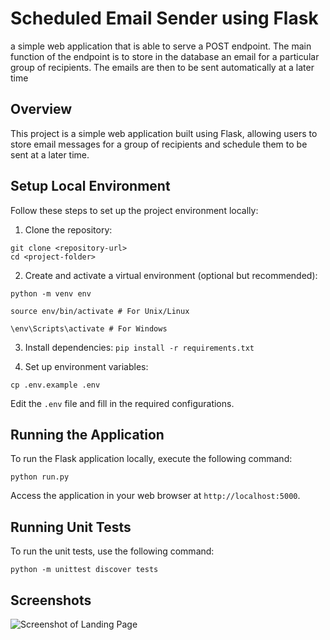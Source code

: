 # Scheduled Email Sender using Flask

a simple web application that is able to serve a POST endpoint. The main function of the endpoint is to store in the database an email for a particular group of recipients. The emails are then to be sent automatically at a later time

## Overview

This project is a simple web application built using Flask, allowing users to store email messages for a group of recipients and schedule them to be sent at a later time.

## Setup Local Environment

Follow these steps to set up the project environment locally:

1. Clone the repository:

```
git clone <repository-url>
cd <project-folder>
```

2. Create and activate a virtual environment (optional but recommended):

``python -m venv env``

``source env/bin/activate # For Unix/Linux``

``\env\Scripts\activate # For Windows``


3. Install dependencies:
``pip install -r requirements.txt``


4. Set up environment variables:

``cp .env.example .env``

Edit the `.env` file and fill in the required configurations.

## Running the Application

To run the Flask application locally, execute the following command:

``python run.py``

Access the application in your web browser at `http://localhost:5000`.

## Running Unit Tests

To run the unit tests, use the following command:

``python -m unittest discover tests``


## Screenshots

![Screenshot of Landing Page](screenshots/landing_page.png)
